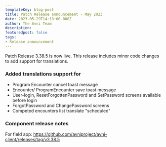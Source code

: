 ```yaml
---
templateKey: blog-post
title: Patch Release announcement - May 2023
date: 2023-05-29T14:18:00.000Z
author: The Avni Team
description:
featuredpost: false
tags:
- Release announcement
---
```


Patch Release 3.38.5 is now live. This release includes minor code changes to add support for translations.

### Added translations support for
- Program Encounter cancel toast message
- Encounter/ ProgramEncounter save toast message
- User-login, ResetForgottenPassword and SetPassword screens available before login
- ForgotPassword and ChangePassword screens
- Competed encounters list translate "scheduled"

### Component release notes
For field app: https://github.com/avniproject/avni-client/releases/tag/v3.38.5